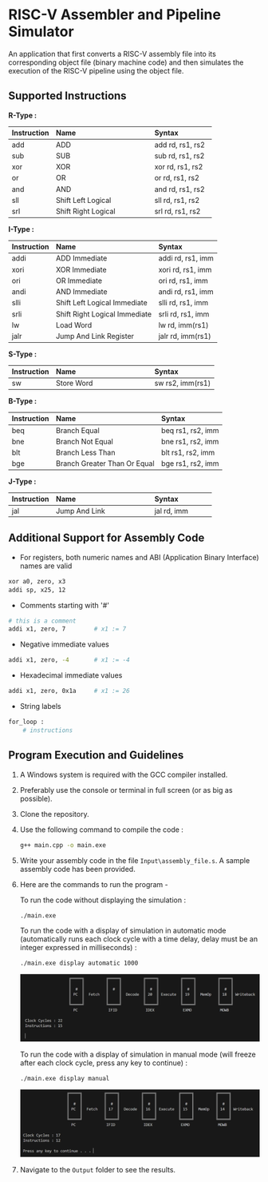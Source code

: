 # RISC-V Assembler and Pipeline Simulator

An application that first converts a RISC-V assembly file into its corresponding object file (binary machine code) and then simulates the execution of the RISC-V pipeline using the object file.

## Supported Instructions

**R-Type :**

| Instruction       | Name                          | Syntax            |
|:------------------|:------------------------------|:------------------|
| add               | ADD                           | add rd, rs1, rs2  |
| sub               | SUB                           | sub rd, rs1, rs2  |
| xor               | XOR                           | xor rd, rs1, rs2  |
| or                | OR                            | or  rd, rs1, rs2  |
| and               | AND                           | and rd, rs1, rs2  |
| sll               | Shift Left Logical            | sll rd, rs1, rs2  |
| srl               | Shift Right Logical           | srl rd, rs1, rs2  |

**I-Type :**

| Instruction       | Name                          | Syntax            |
|:------------------|:------------------------------|:------------------|
| addi              | ADD Immediate                 | addi rd, rs1, imm |
| xori              | XOR Immediate                 | xori rd, rs1, imm |
| ori               | OR Immediate                  | ori  rd, rs1, imm |
| andi              | AND Immediate                 | andi rd, rs1, imm |
| slli              | Shift Left Logical Immediate  | slli rd, rs1, imm |
| srli              | Shift Right Logical Immediate | srli rd, rs1, imm |
| lw                | Load Word                     | lw rd, imm(rs1)   |
| jalr              | Jump And Link Register        | jalr rd, imm(rs1) |

**S-Type :**

| Instruction       | Name                          | Syntax            |
|:------------------|:------------------------------|:------------------|
| sw                | Store Word                    | sw rs2, imm(rs1)  |

**B-Type :**

| Instruction       | Name                          | Syntax            |
|:------------------|:------------------------------|:------------------|
| beq               | Branch Equal                  | beq rs1, rs2, imm |
| bne               | Branch Not Equal              | bne rs1, rs2, imm |
| blt               | Branch Less Than              | blt rs1, rs2, imm |
| bge               | Branch Greater Than Or Equal  | bge rs1, rs2, imm |

**J-Type :**

| Instruction       | Name                          | Syntax            |
|:------------------|:------------------------------|:------------------|
| jal               | Jump And Link                 | jal rd, imm       |

## Additional Support for Assembly Code

- For registers, both numeric names and ABI (Application Binary Interface) names are valid 

```bash
xor a0, zero, x3
addi sp, x25, 12
```

- Comments starting with '#'

```bash
# this is a comment
addi x1, zero, 7        # x1 := 7
```

- Negative immediate values

```bash
addi x1, zero, -4       # x1 := -4
```

- Hexadecimal immediate values

```bash
addi x1, zero, 0x1a     # x1 := 26
```

- String labels

```bash
for_loop :
    # instructions
```

## Program Execution and Guidelines

1. A Windows system is required with the GCC compiler installed.

2. Preferably use the console or terminal in full screen (or as big as possible).

3. Clone the repository.

4. Use the following command to compile the code :

   ```bash
   g++ main.cpp -o main.exe
   ```

5. Write your assembly code in the file `Input\assembly_file.s`. A sample assembly code has been provided.

6. Here are the commands to run the program -

    To run the code without displaying the simulation :

    ```bash
    ./main.exe
    ```

    To run the code with a display of simulation in automatic mode (automatically runs each clock cycle with a time delay, delay must be an integer expressed in milliseconds) :

    ```bash
    ./main.exe display automatic 1000
    ```

    <img src="README_Images/automatic.png" alt="Image not found">

    To run the code with a display of simulation in manual mode (will freeze after each clock cycle, press any key to continue) :

    ```bash
    ./main.exe display manual
    ```

    <img src="README_Images/manual.png" alt="Image not found">


7. Navigate to the `Output` folder to see the results.